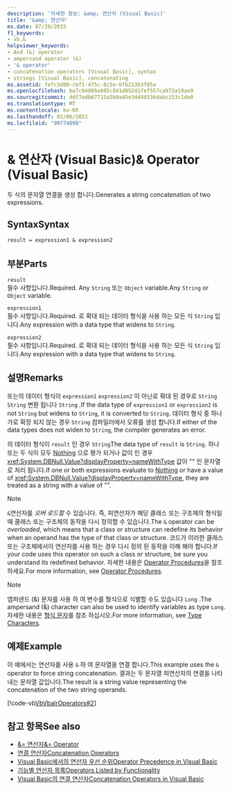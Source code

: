 ```yaml
---
description: '자세한 정보: &amp; 연산자 (Visual Basic)'
title: '&amp; 연산자'
ms.date: 07/20/2015
f1_keywords:
- vb.&
helpviewer_keywords:
- And (&) operator
- ampersand operator (&)
- '& operator'
- concatenation operators [Visual Basic], syntax
- strings [Visual Basic], concatenating
ms.assetid: fefc3d00-cbf1-475c-8c5e-6fb213b3f85a
ms.openlocfilehash: ba7c94805e805c841d05241fef557ca972a19ae9
ms.sourcegitcommit: ddf7edb67715a5b9a45e3dd44536dabc153c1de0
ms.translationtype: MT
ms.contentlocale: ko-KR
ms.lasthandoff: 02/06/2021
ms.locfileid: "99774098"
---
```

# <a name="amp-operator-visual-basic"></a><span data-ttu-id="229b9-103">&amp; 연산자 (Visual Basic)</span><span class="sxs-lookup"><span data-stu-id="229b9-103">&amp; Operator (Visual Basic)</span></span>

<span data-ttu-id="229b9-104">두 식의 문자열 연결을 생성 합니다.</span><span class="sxs-lookup"><span data-stu-id="229b9-104">Generates a string concatenation of two expressions.</span></span>  
  
## <a name="syntax"></a><span data-ttu-id="229b9-105">Syntax</span><span class="sxs-lookup"><span data-stu-id="229b9-105">Syntax</span></span>  
  
```vb  
result = expression1 & expression2  
```  
  
## <a name="parts"></a><span data-ttu-id="229b9-106">부분</span><span class="sxs-lookup"><span data-stu-id="229b9-106">Parts</span></span>  

 `result`  
 <span data-ttu-id="229b9-107">필수 사항입니다.</span><span class="sxs-lookup"><span data-stu-id="229b9-107">Required.</span></span> <span data-ttu-id="229b9-108">Any `String` 또는 `Object` variable.</span><span class="sxs-lookup"><span data-stu-id="229b9-108">Any `String` or `Object` variable.</span></span>  
  
 `expression1`  
 <span data-ttu-id="229b9-109">필수 사항입니다.</span><span class="sxs-lookup"><span data-stu-id="229b9-109">Required.</span></span> <span data-ttu-id="229b9-110">로 확대 되는 데이터 형식을 사용 하는 모든 식 `String` 입니다.</span><span class="sxs-lookup"><span data-stu-id="229b9-110">Any expression with a data type that widens to `String`.</span></span>  
  
 `expression2`  
 <span data-ttu-id="229b9-111">필수 사항입니다.</span><span class="sxs-lookup"><span data-stu-id="229b9-111">Required.</span></span> <span data-ttu-id="229b9-112">로 확대 되는 데이터 형식을 사용 하는 모든 식 `String` 입니다.</span><span class="sxs-lookup"><span data-stu-id="229b9-112">Any expression with a data type that widens to `String`.</span></span>  
  
## <a name="remarks"></a><span data-ttu-id="229b9-113">설명</span><span class="sxs-lookup"><span data-stu-id="229b9-113">Remarks</span></span>  

 <span data-ttu-id="229b9-114">또는의 데이터 형식이 `expression1` `expression2` 이 아닌로 확대 된 경우로 `String` `String` 변환 됩니다 `String` .</span><span class="sxs-lookup"><span data-stu-id="229b9-114">If the data type of `expression1` or `expression2` is not `String` but widens to `String`, it is converted to `String`.</span></span> <span data-ttu-id="229b9-115">데이터 형식 중 하나가로 확장 되지 않는 경우 `String` 컴파일러에서 오류를 생성 합니다.</span><span class="sxs-lookup"><span data-stu-id="229b9-115">If either of the data types does not widen to `String`, the compiler generates an error.</span></span>  
  
 <span data-ttu-id="229b9-116">의 데이터 형식이 `result` 인 경우 `String`</span><span class="sxs-lookup"><span data-stu-id="229b9-116">The data type of `result` is `String`.</span></span> <span data-ttu-id="229b9-117">하나 또는 두 식이 모두 [Nothing](../nothing.md) 으로 평가 되거나 값이 인 경우 <xref:System.DBNull.Value?displayProperty=nameWithType> 값이 "" 인 문자열로 처리 됩니다.</span><span class="sxs-lookup"><span data-stu-id="229b9-117">If one or both expressions evaluate to [Nothing](../nothing.md) or have a value of <xref:System.DBNull.Value?displayProperty=nameWithType>, they are treated as a string with a value of "".</span></span>  
  
> [!NOTE]
> <span data-ttu-id="229b9-118">`&`연산자를 *오버 로드할* 수 있습니다. 즉, 피연산자가 해당 클래스 또는 구조체의 형식일 때 클래스 또는 구조체의 동작을 다시 정의할 수 있습니다.</span><span class="sxs-lookup"><span data-stu-id="229b9-118">The `&` operator can be *overloaded*, which means that a class or structure can redefine its behavior when an operand has the type of that class or structure.</span></span> <span data-ttu-id="229b9-119">코드가 이러한 클래스 또는 구조체에서이 연산자를 사용 하는 경우 다시 정의 된 동작을 이해 해야 합니다.</span><span class="sxs-lookup"><span data-stu-id="229b9-119">If your code uses this operator on such a class or structure, be sure you understand its redefined behavior.</span></span> <span data-ttu-id="229b9-120">자세한 내용은 [Operator Procedures](../../programming-guide/language-features/procedures/operator-procedures.md)을 참조하세요.</span><span class="sxs-lookup"><span data-stu-id="229b9-120">For more information, see [Operator Procedures](../../programming-guide/language-features/procedures/operator-procedures.md).</span></span>  
  
> [!NOTE]
> <span data-ttu-id="229b9-121">앰퍼샌드 (&) 문자를 사용 하 여 변수를 형식으로 식별할 수도 있습니다 `Long` .</span><span class="sxs-lookup"><span data-stu-id="229b9-121">The ampersand (&) character can also be used to identify variables as type `Long`.</span></span> <span data-ttu-id="229b9-122">자세한 내용은 [형식 문자](../../programming-guide/language-features/data-types/type-characters.md)를 참조 하십시오.</span><span class="sxs-lookup"><span data-stu-id="229b9-122">For more information, see [Type Characters](../../programming-guide/language-features/data-types/type-characters.md).</span></span>  
  
## <a name="example"></a><span data-ttu-id="229b9-123">예제</span><span class="sxs-lookup"><span data-stu-id="229b9-123">Example</span></span>  

 <span data-ttu-id="229b9-124">이 예에서는 연산자를 사용 `&` 하 여 문자열을 연결 합니다.</span><span class="sxs-lookup"><span data-stu-id="229b9-124">This example uses the `&` operator to force string concatenation.</span></span> <span data-ttu-id="229b9-125">결과는 두 문자열 피연산자의 연결을 나타내는 문자열 값입니다.</span><span class="sxs-lookup"><span data-stu-id="229b9-125">The result is a string value representing the concatenation of the two string operands.</span></span>  
  
 [!code-vb[VbVbalrOperators#2](~/samples/snippets/visualbasic/VS_Snippets_VBCSharp/VbVbalrOperators/VB/Class1.vb#2)]  
  
## <a name="see-also"></a><span data-ttu-id="229b9-126">참고 항목</span><span class="sxs-lookup"><span data-stu-id="229b9-126">See also</span></span>

- [<span data-ttu-id="229b9-127">&= 연산자</span><span class="sxs-lookup"><span data-stu-id="229b9-127">&= Operator</span></span>](and-assignment-operator.md)
- [<span data-ttu-id="229b9-128">연결 연산자</span><span class="sxs-lookup"><span data-stu-id="229b9-128">Concatenation Operators</span></span>](concatenation-operators.md)
- [<span data-ttu-id="229b9-129">Visual Basic에서의 연산자 우선 순위</span><span class="sxs-lookup"><span data-stu-id="229b9-129">Operator Precedence in Visual Basic</span></span>](operator-precedence.md)
- [<span data-ttu-id="229b9-130">기능별 연산자 목록</span><span class="sxs-lookup"><span data-stu-id="229b9-130">Operators Listed by Functionality</span></span>](operators-listed-by-functionality.md)
- [<span data-ttu-id="229b9-131">Visual Basic의 연결 연산자</span><span class="sxs-lookup"><span data-stu-id="229b9-131">Concatenation Operators in Visual Basic</span></span>](../../programming-guide/language-features/operators-and-expressions/concatenation-operators.md)
